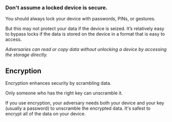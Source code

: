 [Title]: # (Encrypt your device)
[Order]: # (1)

### Don't assume a locked device is secure. 

You should always lock your device with passwords, PINs, or gestures. 

But this may not protect your data if the device is seized. It’s relatively easy to bypass locks if the data is stored on the device in a format that is easy to access. 

*Adversaries can read or copy data without unlocking a device by accessing the storage directly.*

## Encryption

Encryption enhances security by scrambling data. 

Only someone who has the right key can unscramble it.
  
If you use encryption, your adversary needs both your device and your key (usually a password) to unscramble the encrypted data. It's safest to encrypt all of the data on your device. 
